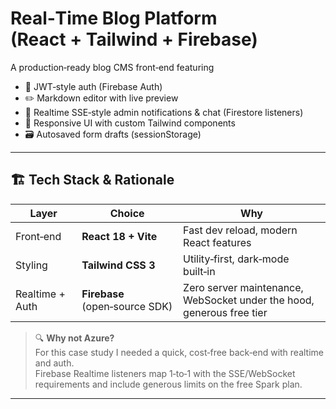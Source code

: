 # Real‑Time Blog Platform (React + Tailwind + Firebase)

A production‑ready blog CMS front‑end featuring

- 🔐 JWT‑style auth (Firebase Auth)
- ✏️ Markdown editor with live preview
- 🔔 Realtime SSE‑style admin notifications & chat (Firestore listeners)
- 📱 Responsive UI with custom Tailwind components
- 🗃️ Autosaved form drafts (sessionStorage)

---

## 🏗️ Tech Stack & Rationale

| Layer           | Choice                         | Why                                                                   |
| --------------- | ------------------------------ | --------------------------------------------------------------------- |
| Front‑end       | **React 18 + Vite**            | Fast dev reload, modern React features                                |
| Styling         | **Tailwind CSS 3**             | Utility‑first, dark‑mode built‑in                                     |
| Realtime + Auth | **Firebase** (open‑source SDK) | Zero server maintenance, WebSocket under the hood, generous free tier |

> 🔍 **Why not Azure?**  
> For this case study I needed a quick, cost‑free back‑end with realtime and auth.  
> Firebase Realtime listeners map 1‑to‑1 with the SSE/WebSocket requirements and include generous limits on the free Spark plan.

---

